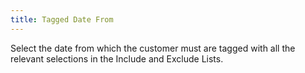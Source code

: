 ```yaml
---
title: Tagged Date From
---
```



Select the date from which the customer must are tagged with all the  relevant selections in the Include and Exclude Lists.
